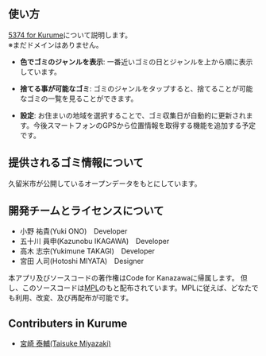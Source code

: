 ## 使い方

[5374 for Kurume](http://YOUR_CITY.domain/ )について説明します。  
※まだドメインはありません。

* **色でゴミのジャンルを表示**: 一番近いゴミの日とジャンルを上から順に表示しています。

* **捨てる事が可能なゴミ**: ゴミのジャンルをタップすると、捨てることが可能なゴミの一覧を見ることができます。

* **設定**: お住まいの地域を選択することで、ゴミ収集日が自動的に更新されます。今後スマートフォンのGPSから位置情報を取得する機能を追加する予定です。


## 提供されるゴミ情報について
久留米市が公開しているオープンデータをもとにしています。


## 開発チームとライセンスについて
- 小野 祐貴(Yuki ONO)　Developer
- 五十川 員申(Kazunobu IKAGAWA)　Developer
- 高木 志宗(Yukimune TAKAGI)　Developer
- 宮田 人司(Hotoshi MIYATA)　Designer

本アプリ及びソースコードの著作権はCode for Kanazawaに帰属します。
但し、このソースコードは[MPL](http://www.mozilla.org/MPL/2.0/)のもと配布されています。MPLに従えば、どなたでも利用、改変、及び再配布が可能です。

## Contributers in Kurume

- [宮崎 泰輔(Taisuke Miyazaki)](https://github.com/imishinist/)
